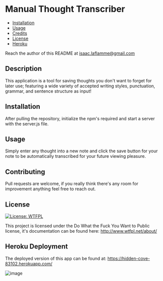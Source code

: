 # Manual Thought Transcriber

- [Installation](#installation)
- [Usage](#usage)
- [Credits](#contributing)
- [License](#license)
- [Heroku](#heroku-deployment)

Reach the author of this README at [isaac.laflamme@gmail.com](mailto:isaac.laflamme@gmail.com)

## Description
This application is a tool for saving thoughts you don't want to forget for later use; featuring a wide variety of accepted writing styles, punctuation, grammar, and sentence structure as input!

## Installation
After pulling the repository, initialize the npm's required and start a server with the server.js file.

## Usage
Simply enter any thought into a new note and click the save button for your note to be automatically transcribed for your future viewing pleasure.

## Contributing
Pull requests are welcome, if you really think there's any room for improvement anything feel free to reach out.

## License
[![License: WTFPL](https://img.shields.io/badge/License-WTFPL-brightgreen.svg)](http://www.wtfpl.net/about/)

This project is licensed under the Do What the Fuck You Want to Public license, it's documentation can be found here: http://www.wtfpl.net/about/

## Heroku Deployment
The deployed version of this app can be found at: https://hidden-cove-83102.herokuapp.com/

![image](https://user-images.githubusercontent.com/101996599/174923419-09e672ba-cf9a-469c-8a39-c63b01b8b2bc.png)
